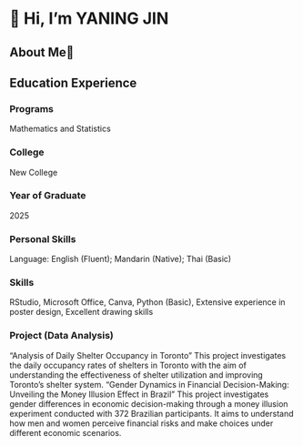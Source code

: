 # 👋 Hi, I’m YANING JIN
## About Me👀
## Education Experience

### Programs
Mathematics and Statistics

### College
New College

### Year of Graduate
2025

### Personal Skills
Language: English (Fluent); Mandarin (Native); Thai (Basic)

### Skills
RStudio, Microsoft Office, Canva, Python (Basic), Extensive experience in poster design, Excellent drawing skills

### Project (Data Analysis)
“Analysis of Daily Shelter Occupancy in Toronto”
This project investigates the daily occupancy rates of shelters in Toronto with the aim of understanding the effectiveness of shelter utilization and improving Toronto’s shelter system.
“Gender Dynamics in Financial Decision-Making: Unveiling the Money Illusion Effect in Brazil”
This project investigates gender differences in economic decision-making through a money illusion experiment conducted with 372 Brazilian participants. It aims to understand how men and women perceive financial risks and make choices under different economic scenarios.
